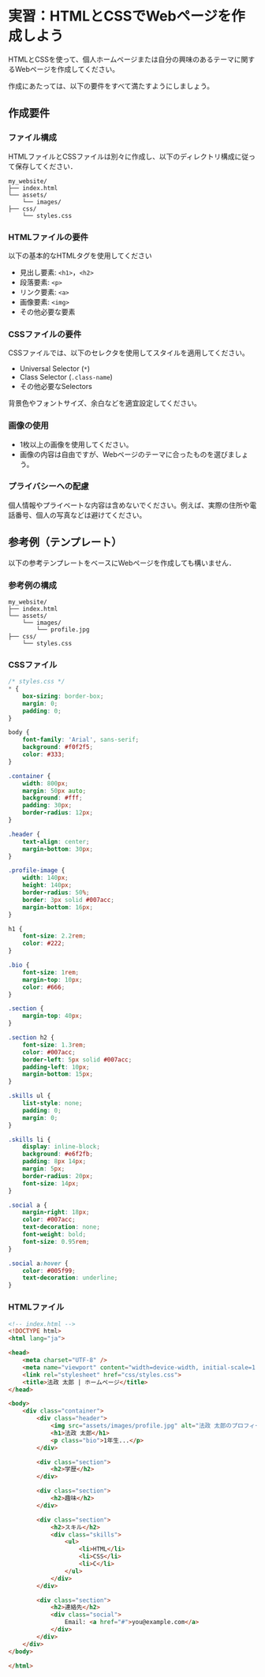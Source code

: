 # 実習：HTMLとCSSでWebページを作成しよう

HTMLとCSSを使って、個人ホームページまたは自分の興味のあるテーマに関するWebページを作成してください。

作成にあたっては、以下の要件をすべて満たすようにしましょう。

## 作成要件

### ファイル構成

HTMLファイルとCSSファイルは別々に作成し、以下のディレクトリ構成に従って保存してください．

```plain text
my_website/
├── index.html
└── assets/
    └── images/
├── css/
    └── styles.css
```

### HTMLファイルの要件

以下の基本的なHTMLタグを使用してください

- 見出し要素: `<h1>`，`<h2>`
- 段落要素: `<p>`
- リンク要素: `<a>`
- 画像要素: `<img>`
- その他必要な要素

### CSSファイルの要件

CSSファイルでは、以下のセレクタを使用してスタイルを適用してください。

- Universal Selector (`*`)
- Class Selector (`.class-name`)
- その他必要なSelectors

背景色やフォントサイズ、余白などを適宜設定してください。

### 画像の使用

- 1枚以上の画像を使用してください。
- 画像の内容は自由ですが、Webページのテーマに合ったものを選びましょう。

### プライバシーへの配慮

個人情報やプライベートな内容は含めないでください。例えば、実際の住所や電話番号、個人の写真などは避けてください。

## 参考例（テンプレート）

以下の参考テンプレートをベースにWebページを作成しても構いません．

### 参考例の構成

```plain text
my_website/
├── index.html
└── assets/
    └── images/
        └── profile.jpg
├── css/
    └── styles.css
```

### CSSファイル

```css
/* styles.css */
* {
    box-sizing: border-box;
    margin: 0;
    padding: 0;
}

body {
    font-family: 'Arial', sans-serif;
    background: #f0f2f5;
    color: #333;
}

.container {
    width: 800px;
    margin: 50px auto;
    background: #fff;
    padding: 30px;
    border-radius: 12px;
}

.header {
    text-align: center;
    margin-bottom: 30px;
}

.profile-image {
    width: 140px;
    height: 140px;
    border-radius: 50%;
    border: 3px solid #007acc;
    margin-bottom: 16px;
}

h1 {
    font-size: 2.2rem;
    color: #222;
}

.bio {
    font-size: 1rem;
    margin-top: 10px;
    color: #666;
}

.section {
    margin-top: 40px;
}

.section h2 {
    font-size: 1.3rem;
    color: #007acc;
    border-left: 5px solid #007acc;
    padding-left: 10px;
    margin-bottom: 15px;
}

.skills ul {
    list-style: none;
    padding: 0;
    margin: 0;
}

.skills li {
    display: inline-block;
    background: #e6f2fb;
    padding: 8px 14px;
    margin: 5px;
    border-radius: 20px;
    font-size: 14px;
}

.social a {
    margin-right: 18px;
    color: #007acc;
    text-decoration: none;
    font-weight: bold;
    font-size: 0.95rem;
}

.social a:hover {
    color: #005f99;
    text-decoration: underline;
}
```

### HTMLファイル

```html
<!-- index.html -->
<!DOCTYPE html>
<html lang="ja">

<head>
    <meta charset="UTF-8" />
    <meta name="viewport" content="width=device-width, initial-scale=1.0" />
    <link rel="stylesheet" href="css/styles.css">
    <title>法政 太郎 | ホームページ</title>
</head>

<body>
    <div class="container">
        <div class="header">
            <img src="assets/images/profile.jpg" alt="法政 太郎のプロフィール画像" class="profile-image" />
            <h1>法政 太郎</h1>
            <p class="bio">1年生...</p>
        </div>

        <div class="section">
            <h2>学歴</h2>
        </div>

        <div class="section">
            <h2>趣味</h2>
        </div>

        <div class="section">
            <h2>スキル</h2>
            <div class="skills">
                <ul>
                    <li>HTML</li>
                    <li>CSS</li>
                    <li>C</li>
                </ul>
            </div>
        </div>

        <div class="section">
            <h2>連絡先</h2>
            <div class="social">
                Email: <a href="#">you@example.com</a>
            </div>
        </div>
    </div>
</body>

</html>
```